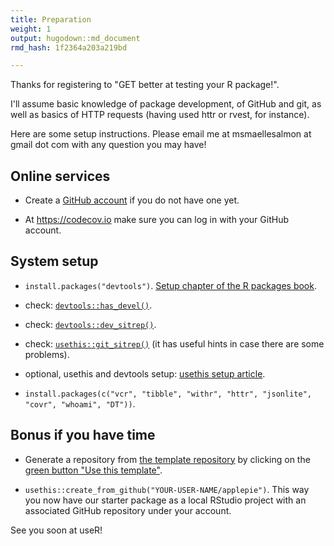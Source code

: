 ```yaml
---
title: Preparation
weight: 1
output: hugodown::md_document
rmd_hash: 1f2364a203a219bd

---
```


Thanks for registering to "GET better at testing your R package!".

I'll assume basic knowledge of package development, of GitHub and git, as well as basics of HTTP requests (having used httr or rvest, for instance).

Here are some setup instructions. Please email me at msmaellesalmon at gmail dot com with any question you may have!

## Online services

-   Create a [GitHub account](https://happygitwithr.com/big-picture.html) if you do not have one yet.

-   At <https://codecov.io> make sure you can log in with your GitHub account.

## System setup

-   `install.packages("devtools")`. [Setup chapter of the R packages book](https://r-pkgs.org/setup.html).

-   check: [`devtools::has_devel()`](https://rdrr.io/pkg/pkgbuild/man/has_compiler.html).

-   check: [`devtools::dev_sitrep()`](https://devtools.r-lib.org//reference/dev_sitrep.html).

-   check: [`usethis::git_sitrep()`](https://usethis.r-lib.org/reference/git_sitrep.html) (it has useful hints in case there are some problems).

-   optional, usethis and devtools setup: [usethis setup article](https://usethis.r-lib.org/articles/articles/usethis-setup.html).

-   `install.packages(c("vcr", "tibble", "withr", "httr", "jsonlite", "covr", "whoami", "DT"))`.

## Bonus if you have time

-   Generate a repository from [the template repository](https://github.com/ropensci-training/applepie) by clicking on the [green button "Use this template"](https://docs.github.com/en/github/creating-cloning-and-archiving-repositories/creating-a-repository-on-github/creating-a-repository-from-a-template#creating-a-repository-from-a-template).

-   `usethis::create_from_github("YOUR-USER-NAME/applepie")`. This way you now have our starter package as a local RStudio project with an associated GitHub repository under your account.

See you soon at useR!

